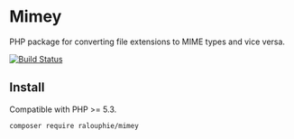 Mimey
=====

PHP package for converting file extensions to MIME types and vice versa.

[![Build Status](https://travis-ci.org/ralouphie/mimey.svg?branch=master)](https://travis-ci.org/ralouphie/mimey)

## Install

Compatible with PHP >= 5.3.

```
composer require ralouphie/mimey
```
